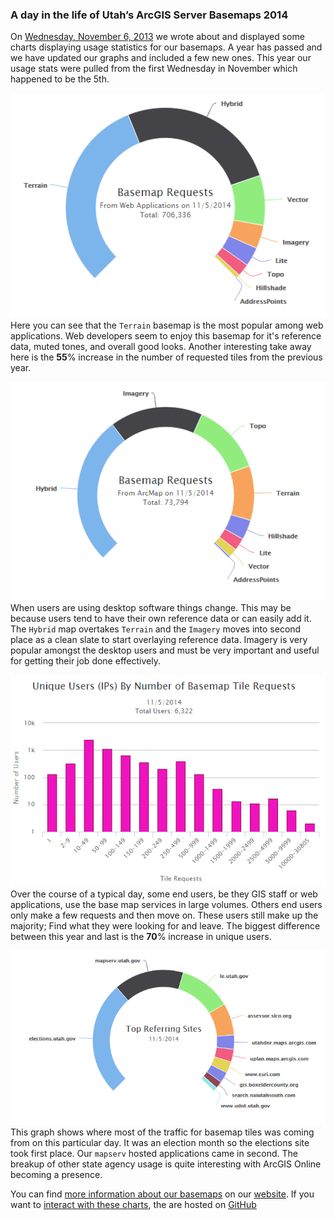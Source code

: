 ### A day in the life of Utah’s ArcGIS Server Basemaps 2014

On [Wednesday, November 6, 2013](http://gis.utah.gov/a-day-in-the-life-of-utahs-arcgis-server-base-maps/) we wrote about and displayed some charts displaying usage statistics for our basemaps. A year has passed and we have updated our graphs and included a few new ones. This year our usage stats were pulled from the first Wednesday in November which happened to be the 5th.

![web application basemap usage](/images/2014.basemaps.png)  
Here you can see that the `Terrain` basemap is the most popular among web applications. Web developers seem to enjoy this basemap for it's reference data, muted tones, and overall good looks.  Another interesting take away here is the **55**% increase in the number of requested tiles from the previous year.

![arc map basemap usage](/images/2014.basemaps.arcmap.png)  
When users are using desktop software things change. This may be because users tend to have their own reference data or can easily add it. The `Hybrid` map overtakes `Terrain` and the `Imagery` moves into second place as a clean slate to start overlaying reference data. Imagery is very popular amongst the desktop users and must be very important and useful for getting their job done effectively.

![tile requests per user](/images/2014.request.user.png)  
Over the course of a typical day, some end users, be they GIS staff or web applications, use the base map services in large volumes. Others end users only make a few requests and then move on. These users still make up the majority; Find what they were looking for and leave. The biggest difference between this year and last is the **70**% increase in unique users.

![top referrers](/images/2014.refer.png)  
This graph shows where most of the traffic for basemap tiles was coming from on this particular day. It was an election month so the elections site took first place. Our `mapserv` hosted applications came in second. The breakup of other state agency usage is quite interesting with ArcGIS Online becoming a presence. 

You can find [more information about our basemaps](http://gis.utah.gov/developer/base-maps/) on our [website](http://gis.utah.gov). If you want to [interact with these charts](http://steveoh.github.io/Charts), the are hosted on [GitHub](http://steveoh.github.io/Charts)
